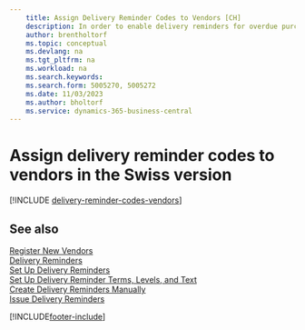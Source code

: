 ```yaml
---
    title: Assign Delivery Reminder Codes to Vendors [CH]
    description: In order to enable delivery reminders for overdue purchases, you must assign delivery reminder terms to vendors in the Swiss version.
    author: brentholtorf
    ms.topic: conceptual
    ms.devlang: na
    ms.tgt_pltfrm: na
    ms.workload: na
    ms.search.keywords:
    ms.search.form: 5005270, 5005272
    ms.date: 11/03/2023
    ms.author: bholtorf
    ms.service: dynamics-365-business-central
---
```

# Assign delivery reminder codes to vendors in the Swiss version

[!INCLUDE [delivery-reminder-codes-vendors](../includes/ATCHDE/delivery-reminder-codes-vendors.md)]

## See also

[Register New Vendors](../../purchasing-how-register-new-vendors.md)  
[Delivery Reminders](delivery-reminders.md)  
[Set Up Delivery Reminders](how-to-set-up-delivery-reminders.md)  
[Set Up Delivery Reminder Terms, Levels, and Text](how-to-set-up-delivery-reminder-terms-levels-and-text.md)  
[Create Delivery Reminders Manually](how-to-create-delivery-reminders-manually.md)  
[Issue Delivery Reminders](how-to-issue-delivery-reminders.md)  


[!INCLUDE[footer-include](../../includes/footer-banner.md)]